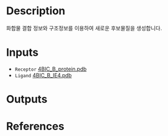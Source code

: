 # Description

화합물 결합 정보와 구조정보를 이용하여 새로운 후보물질을 생성합니다.

# Inputs

- `Receptor` [4BIC_B_protein.pdb](https://openapi.ad3.io/media/apps/redesigns/examples/input/4BIC_B_protein.pdb)
- `Ligand` [4BIC_B_IE4.pdb](https://openapi.ad3.io/media/apps/redesigns/examples/input/4BIC_B_IE4.pdb)

# Outputs

# References
